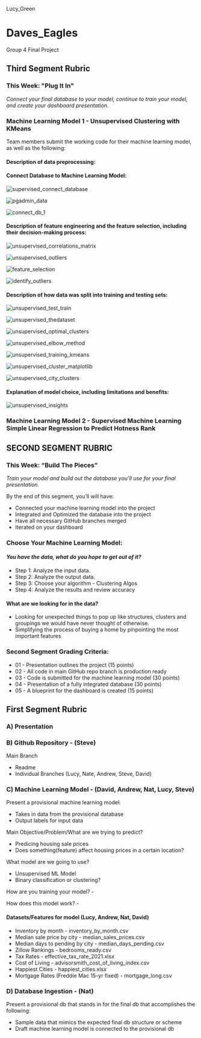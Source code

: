 Lucy_Green
# Daves_Eagles
Group 4 Final Project

## Third Segment Rubric
### This Week: "Plug It In"

*Connect your final database to your model, continue to train your model, and create your dashboard presentation.*

### Machine Learning Model 1 - Unsupervised Clustering with KMeans
Team members submit the working code for their machine learning model, as well as the following:

#### Description of data preprocessing:

#### Connect Database to Machine Learning Model:

![supervised_connect_database](https://user-images.githubusercontent.com/36451701/133947517-3794d5d5-9102-4d35-8fef-b2b6e7ddff51.png)

![pgadmin_data](https://user-images.githubusercontent.com/36451701/133911547-c9cd318b-1659-4897-9530-9b7d6c83166a.png)

![connect_db_1](https://user-images.githubusercontent.com/36451701/133911713-5b7fb47c-b6e2-422c-a91e-73881c316591.png)

#### Description of feature engineering and the feature selection, including their decision-making process:
![unsupervised_correlations_matrix](https://user-images.githubusercontent.com/36451701/133945037-8679dd9d-98f0-46fa-b200-06a15ae75318.png)

![unsupervised_outliers](https://user-images.githubusercontent.com/36451701/133944288-f4c4ec9b-7f0f-434a-8746-9a008718c229.png)

![feature_selection](https://user-images.githubusercontent.com/36451701/133911789-b1d49421-bf6a-4041-aadb-798e91f90bfe.png)

![identify_outliers](https://user-images.githubusercontent.com/36451701/133911808-e0f488e2-9217-479b-add1-cf088731a63a.png)


#### Description of how data was split into training and testing sets:

![unsupervised_test_train](https://user-images.githubusercontent.com/36451701/133942704-4b105e2f-6b1f-4e71-afbf-ed0e709fc33e.png)

![unsupervised_thedataset](https://user-images.githubusercontent.com/36451701/133945283-1dfe6dc9-7ae6-48a9-858b-581e49dd9308.png)

![unsupervised_optimal_clusters](https://user-images.githubusercontent.com/36451701/133945162-c299c195-24e4-4faf-b064-54de8d361a07.png)

![unsupervised_elbow_method](https://user-images.githubusercontent.com/36451701/133945420-5668dd19-1b34-413f-8619-9a803a44db9c.png)

![unsupervised_training_kmeans](https://user-images.githubusercontent.com/36451701/133946080-0dfb965c-60e6-4d8b-b743-d502ad1b6945.png)

![unsupervised_cluster_matplotlib](https://user-images.githubusercontent.com/36451701/133946352-da0a72f2-f4e0-4891-a38f-cc67e413c892.png)

![unsupervised_city_clusters](https://user-images.githubusercontent.com/36451701/133946854-2ff11da0-fd42-4c43-ad1b-c9b6c857eaa7.png)

#### Explanation of model choice, including limitations and benefits:
![unsupervised_insights](https://user-images.githubusercontent.com/36451701/133947617-488362bc-7f12-476c-8d66-ee0d092a68c5.png)


### Machine Learning Model 2 - Supervised Machine Learning Simple Linear Regression to Predict Hotness Rank



## SECOND SEGMENT RUBRIC

### This Week: “Build The Pieces”

*Train your model and build out the database you’ll use for your final presentation.*

By the end of this segment, you’ll will have: 
- Connected your machine learning model into the project
- Integrated and Optimized the database into the project
- Have all necessary GitHub branches merged
- Iterated on your dashboard

### Choose Your Machine Learning Model:

#### *You have the data, what do you hope to get out of it?*
- Step 1: Analyze the input data.
- Step 2: Analyze the output data.
- Step 3: Choose your algorithm - Clustering Algos
- Step 4: Analyze the results and review accuracy

#### What are we looking for in the data?
- Looking for unexpected things to pop up like structures, clusters and groupings we would have never thought of otherwise. 
- Simplifying the process of buying a home by pinpointing the most important features

### Second Segment Grading Criteria:
- 01 - Presentation outlines the project (15 points)
- 02 - All code in main GitHub repo branch is production ready
- 03 - Code is submitted for the machine learning model (30 points)
- 04 - Presentation of a fully integrated database (30 points)
- 05 - A blueprint for the dashboard is created (15 points)


## First Segment Rubric

### A) Presentation

### B) Github Repository - (Steve)
Main Branch
  - Readme
  - Individual Branches (Lucy, Nate, Andrew, Steve, David)

### C) Machine Learning Model - (David, Andrew, Nat, Lucy, Steve)
Present a provisional machine learning model:
  - Takes in data from the provisional database
  - Output labels for input data

Main Objective/Problem/What are we trying to predict? 
- Predicing housing sale prices
- Does something(feature) affect housing prices in a certain location?

What model are we going to use?
- Unsupervised ML Model
- Binary classification or clustering?

How are you training your model? - 

How does this model work? - 

#### Datasets/Features for model (Lucy, Andrew, Nat, David)
- Inventory by month - inventory_by_month.csv
- Median sale price by city - median_sales_prices.csv
- Median days to pending by city - median_days_pending.csv
- Zillow Rankings - bedrooms_ready.csv
- Tax Rates - effective_tax_rate_2021.xlsx
- Cost of Living - advisorsmith_cost_of_living_index.csv
- Happiest Cities - happiest_cities.xlsx
- Mortgage Rates (Freddie Mac 15-yr fixed) - mortgage_long.csv

### D) Database Ingestion - (Nat)
Present a provisional db that stands in for the final db that accomplishes the following:
  - Sample data that mimics the expected final db structure or scheme
  - Draft machine learning model is connected to the provisional db


